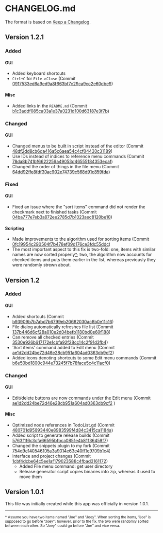# CHANGELOG.md

[fn1]: #fnt1

The format is based on [Keep a Changelog](https://keepachangelog.com/en/1.0.0/).

<!--  Categories
GUI = Changes that affect the GUI and are visible in the GUI
Scripting = Internal changes to the scripts
Misc = Any changes that don't fit in any of the above categories
 -->

## Version 1.2.1

### Added

#### GUI

* Added keyboard shortcuts
 * `Ctrl+C` for `File->Close` (Commit [0917533ed6a9ed9a8f663bf7c29ca9cc2e60dbe9](https://github.com/JohnDevlopment/todolist/commit/0917533ed6a9ed9a8f663bf7c29ca9cc2e60dbe9))

#### Misc

* Added links in the `README.md` (Commit [b1c3addf085ca03a1e37a0231d100d63187e3f7b](https://github.com/JohnDevlopment/todolist/commit/b1c3addf085ca03a1e37a0231d100d63187e3f7b))

### Changed

#### GUI

* Changed menus to be built in script instead of the editor (Commit [48df2dd8cb6da416a5c6aea54c4cf04430c31189](https://github.com/JohnDevlopment/todolist/commit/48df2dd8cb6da416a5c6aea54c4cf04430c31189))
* Use IDs instead of indices to reference menu commands (Commit [78da8b741bf6622259a49053d46555184353ecaf](https://github.com/JohnDevlopment/todolist/commit/78da8b741bf6622259a49053d46555184353ecaf))
* Changed the order of things in the file menu (Commit [64dd92ffe8fdf30ac902e74739c568d91c859fda](https://github.com/JohnDevlopment/todolist/commit/64dd92ffe8fdf30ac902e74739c568d91c859fda))

### Fixed

#### GUI

* Fixed an issue where the "sort items" command did not render the checkmark next to finished tasks (Commit [04ba777e7eb3a972ee2785d7b1023aec8120be10](https://github.com/JohnDevlopment/todolist/commit/04ba777e7eb3a972ee2785d7b1023aec8120be10))

#### Scripting

* Made improvements to the algorithm used for sorting items (Commit [0fc19954c290504f7b478ef09d176ce3fdc55ddc](https://github.com/JohnDevlopment/todolist/commit/0fc19954c290504f7b478ef09d176ce3fdc55ddc))
 * The most important aspect to this fix is two-fold: one, items with similar names are now sorted properly[\*][fn1]; two, the algorithm now accounts for checked items and puts them earlier in the list, whereas previously they were randomly strewn about.

## Version 1.2

### Added

#### GUI

* Added shortcuts (Commit [b93909b7b7abd7b6799eb20682030ac8b0e11c16](https://github.com/JohnDevlopment/todolist/commit/b93909b7b7abd7b6799eb20682030ac8b0e11c16))
* File dialog automatically refreshes file list (Commit [137b446d6cf28a010e2d04befb1180bd0e60f188](https://github.com/JohnDevlopment/todolist/commit/137b446d6cf28a010e2d04befb1180bd0e60f188))
* Can remove all checked entries (Commit [3530e926b617172e1cbfa92f28cc14c2f91d3fb4](https://github.com/JohnDevlopment/todolist/commit/3530e926b617172e1cbfa92f28cc14c2f91d3fb4))
* 'Sort items' command added to Edit menu (Commit [ae1d2dd24be72d46e28cb951a604ad0363db9cf2](https://github.com/JohnDevlopment/todolist/commit/ae1d2dd24be72d46e28cb951a604ad0363db9cf2))
* Added icons denoting shortcuts to some Edit menu commands (Commit [b6e50bd1800c944e73245f7b78face5c4c11acf0](https://github.com/JohnDevlopment/todolist/commit/b6e50bd1800c944e73245f7b78face5c4c11acf0))

### Changed

#### GUI

* Edit/delete buttons are now commands under the Edit menu (Commit [ae1d2dd24be72d46e28cb951a604ad0363db9cf2](https://github.com/JohnDevlopment/todolist/commit/ae1d2dd24be72d46e28cb951a604ad0363db9cf2) )

#### Misc

* Optimized node references in TodoList.gd (Commit [480701d95693440e8983599f4d84c3415ca1184a](https://github.com/JohnDevlopment/todolist/commit/480701d95693440e8983599f4d84c3415ca1184a))
* Added script to generate release builds (Commit [5763f1f6c3cfa66595bfbca0851e4b81136458f7](https://github.com/JohnDevlopment/todolist/commit/5763f1f6c3cfa66595bfbca0851e4b81136458f7))
* Changed the snippets plugin to my fork (Commit [754d9e140546105a3a9014e63e40ff1e9709b1c4](https://github.com/JohnDevlopment/todolist/commit/754d9e140546105a3a9014e63e40ff1e9709b1c4))
* Interface and project changes (Commit [1cbf4dcbe64c5ee1af179023588c4fbad3161172](https://github.com/JohnDevlopment/todolist/commit/1cbf4dcbe64c5ee1af179023588c4fbad3161172))
  * Added File menu command: get user directory
  * Release generator script copies binaries into zip, whereas it used to move them

## Version 1.0.1

This file was initially created while this app was officially in version 1.0.1.

- - -

<small><p id="fnt1">* Assume you have two items named "Joe" and "Joey". When sorting the items, "Joe" is supposed to go before "Joey"; however, prior to the fix, the two were randomly sorted between each other. So "Joey" could go before "Joe" and vice versa.</p></small>
